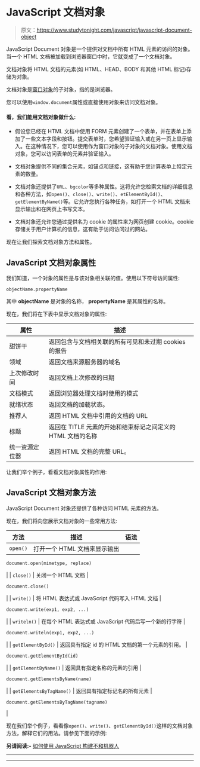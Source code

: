 # JavaScript 文档对象

> 原文：<https://www.studytonight.com/javascript/javascript-document-object>

JavaScript Document 对象是一个提供对文档中所有 HTML 元素的访问的对象。当一个 HTML 文档被加载到浏览器窗口中时，它就变成了一个文档对象。

文档对象将 HTML 文档的元素(如 HTML、HEAD、BODY 和其他 HTML 标记)存储为对象。

文档对象是[窗口对象](https://www.studytonight.com/javascript/javascript-window-object)的子对象，指的是浏览器。

您可以使用`window.document`属性或直接使用对象来访问文档对象。

#### **看，我们能用文档对象做什么:**

*   假设您已经在 HTML 文档中使用 FORM 元素创建了一个表单，并在表单上添加了一些文本字段和按钮。提交表单时，您希望验证输入或在另一页上显示输入。在这种情况下，您可以使用作为窗口对象的子对象的文档对象。使用文档对象，您可以访问表单的元素并验证输入。

*   文档对象提供不同的集合元素，如锚点和链接，这有助于您计算表单上特定元素的数量。

*   文档对象还提供了`URL`、`bgcolor`等多种属性。这将允许您检索文档的详细信息和各种方法，如`open()`、`close()`、`write()`、`etElementById()`、`getElementByName()`等。它允许您执行各种任务，如打开一个 HTML 文档来显示输出和在网页上书写文本。

*   文档对象还允许您通过提供名为 cookie 的属性来为网页创建 cookie。cookie 存储关于用户计算机的信息，这有助于访问访问过的网站。

现在让我们探索文档对象方法和属性。

## JavaScript 文档对象属性

我们知道，一个对象的属性是与该对象相关联的值。使用以下符号访问属性:

```
objectName.propertyName
```

其中 **objectName** 是对象的名称， **propertyName** 是其属性的名称。

现在，我们将在下表中显示文档对象的属性:

| **属性** | **描述** |
| --- | --- |
| 甜饼干 | 返回包含与文档相关联的所有可见和未过期 cookies 的报告 |
| 领域 | 返回文档来源服务器的域名 |
| 上次修改时间 | 返回文档上次修改的日期 |
| 文档模式 | 返回浏览器处理文档时使用的模式 |
| 就绪状态 | 返回文档的加载状态。 |
| 推荐人 | 返回 HTML 文档中引用的文档的 URL |
| 标题 | 返回在 TITLE 元素的开始和结束标记之间定义的 HTML 文档的名称 |
| 统一资源定位器 | 返回 HTML 文档的完整 URL。 |

让我们举个例子，看看文档对象属性的作用:

## JavaScript 文档对象方法

JavaScript Document 对象还提供了各种访问 HTML 元素的方法。

现在，我们将向您展示文档对象的一些常用方法:

| **方法** | **描述** | **语法** |
| --- | --- | --- |
| `open()` | 打开一个 HTML 文档来显示输出 | 

```
document.open(mimetype, replace)
```

 |
| `close()` | 关闭一个 HTML 文档 | 

```
document.close()
```

 |
| `write()` | 将 HTML 表达式或 JavaScript 代码写入 HTML 文档 | 

```
document.write(exp1, exp2, ...)
```

 |
| `writeln()` | 在每个 HTML 表达式或 JavaScript 代码后写一个新的行字符 | 

```
document.writeln(exp1, exp2, ...)
```

 |
| `getElementById()` | 返回具有指定 id 的 HTML 文档的第一个元素的引用。 | 

```
document.getElementById(id)
```

 |
| `getElementByName()` | 返回具有指定名称的元素的引用 | 

```
document.getElementsByName(name)
```

 |
| `getElementsByTagName()` | 返回具有指定标记名的所有元素 | 

```
document.getElementsByTagName(tagname)
```

 |

现在我们举个例子，看看像`open()`、`write()`、`getElementById()`这样的文档对象方法，解释它们的用法。请参见下面的示例:

**另请阅读:-** [如何使用 JavaScript 构建不和机器人](https://www.studytonight.com/post/how-to-build-a-discord-bot-using-javascript)

* * *

* * *